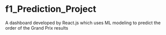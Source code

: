 # f1_Prediction_Project
A dashboard developed by React.js which uses ML modeling to predict the order of the Grand Prix results 
